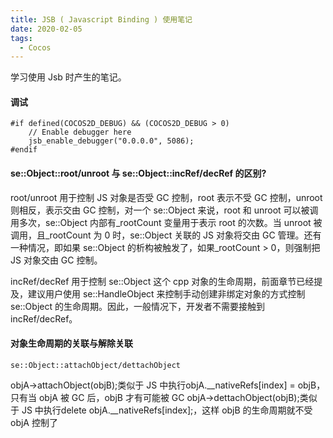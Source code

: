 ```yaml
---
title: JSB ( Javascript Binding ) 使用笔记
date: 2020-02-05
tags:
  - Cocos
---
```


学习使用 Jsb 时产生的笔记。

#### 调试
```
#if defined(COCOS2D_DEBUG) && (COCOS2D_DEBUG > 0)
    // Enable debugger here
    jsb_enable_debugger("0.0.0.0", 5086);
#endif
```


#### se::Object::root/unroot 与 se::Object::incRef/decRef 的区别?
root/unroot 用于控制 JS 对象是否受 GC 控制，root 表示不受 GC 控制，unroot 则相反，表示交由 GC 控制，对一个 se::Object 来说，root 和 unroot 可以被调用多次，se::Object 内部有_rootCount 变量用于表示 root 的次数。当 unroot 被调用，且_rootCount 为 0 时，se::Object 关联的 JS 对象将交由 GC 管理。还有一种情况，即如果 se::Object 的析构被触发了，如果_rootCount > 0，则强制把 JS 对象交由 GC 控制。

incRef/decRef 用于控制 se::Object 这个 cpp 对象的生命周期，前面章节已经提及，建议用户使用 se::HandleObject 来控制手动创建非绑定对象的方式控制 se::Object 的生命周期。因此，一般情况下，开发者不需要接触到 incRef/decRef。


#### 对象生命周期的关联与解除关联
```
se::Object::attachObject/dettachObject
```
objA->attachObject(objB);类似于 JS 中执行objA.__nativeRefs[index] = objB，只有当 objA 被 GC 后，objB 才有可能被 GC objA->dettachObject(objB);类似于 JS 中执行delete objA.__nativeRefs[index];，这样 objB 的生命周期就不受 objA 控制了